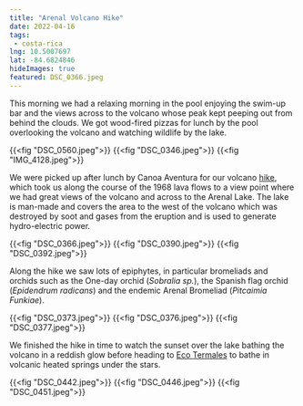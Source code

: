 ```yaml
---
title: "Arenal Volcano Hike"
date: 2022-04-16
tags: 
 - costa-rica
lng: 10.5007697
lat: -84.6824846
hideImages: true
featured: DSC_0366.jpeg
---
```



This morning we had a relaxing morning in the pool enjoying the swim-up bar and the views across to the volcano whose peak kept peeping out from behind the clouds. We got wood-fired pizzas for lunch by the pool overlooking the volcano and watching wildlife by the lake.

{{<fig "DSC_0560.jpeg">}}
{{<fig "DSC_0346.jpeg">}}
{{<fig "IMG_4128.jpeg">}}


We were picked up after lunch by Canoa Aventura for our volcano [hike](https://www.strava.com/activities/6993955897), which took us along the course of the 1968 lava flows to a view point where we had great views of the volcano and across to the Arenal Lake. The lake is man-made and covers the area to the west of the volcano which was destroyed by soot and gases from the eruption and is used to generate hydro-electric power. 


{{<fig "DSC_0366.jpeg">}}
{{<fig "DSC_0390.jpeg">}}
{{<fig "DSC_0392.jpeg">}}


Along the hike we saw lots of epiphytes, in particular bromeliads and orchids such as the One-day orchid (_Sobralia sp._), the Spanish flag orchid (_Epidendrum radicans_) and the endemic Arenal Bromeliad (_Pitcaimia Funkiae_). 

{{<fig "DSC_0373.jpeg">}}
{{<fig "DSC_0376.jpeg">}}
{{<fig "DSC_0377.jpeg">}}

We finished the hike in time to watch the sunset over the lake bathing the volcano in a reddish glow before heading to [Eco Termales](https://ecotermalesfortuna.cr) to bathe in volcanic heated springs under the stars.

{{<fig "DSC_0442.jpeg">}}
{{<fig "DSC_0446.jpeg">}}
{{<fig "DSC_0451.jpeg">}}

